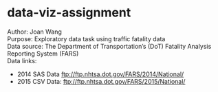 # data-viz-assignment
Author: Joan Wang  
Purpose: Exploratory data task using traffic fatality data  
Data source: The Department of Transportation’s (DoT) Fatality Analysis Reporting System (FARS)  
Data links:
- 2014 SAS Data ftp://ftp.nhtsa.dot.gov/FARS/2014/National/ 
- 2015 CSV Data: ftp://ftp.nhtsa.dot.gov/FARS/2015/National/ 
